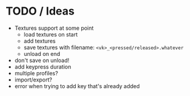 # TODO / Ideas

- Textures support at some point
    - load textures on start
    - add textures
    - save textures with filename: `<vk>_<pressed/released>.whatever`
    - unload on end
- don't save on unload!
- add keypress duration
- multiple profiles?
- import/export?
- error when trying to add key that's already added